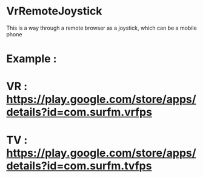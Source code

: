 # VrRemoteJoystick
This is a way through a remote browser as a joystick, which can be a mobile phone


# Example : 
# VR : https://play.google.com/store/apps/details?id=com.surfm.vrfps
# TV : https://play.google.com/store/apps/details?id=com.surfm.tvfps

